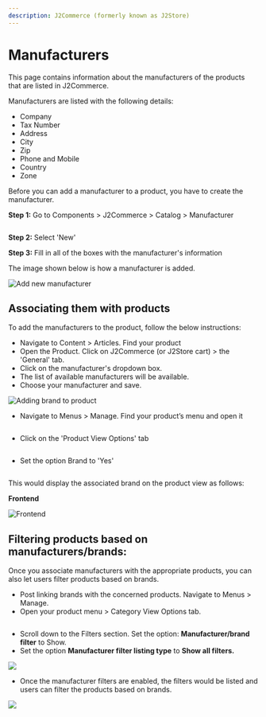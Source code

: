 ```yaml
---
description: J2Commerce (formerly known as J2Store)
---
```


# Manufacturers

This page contains information about the manufacturers of the products that are listed in J2Commerce.

Manufacturers are listed with the following details:

* Company
* Tax Number
* Address
* City
* Zip
* Phone and Mobile
* Country
* Zone

Before you can add a manufacturer to a product, you have to create the manufacturer.&#x20;

**Step 1:** Go to Components > J2Commerce > Catalog > Manufacturer

<figure><img src="../.gitbook/assets/manufacturers1.webp" alt=""><figcaption></figcaption></figure>

**Step 2:** Select 'New'

**Step 3:** Fill in all of the boxes with the manufacturer's information

The image shown below is how a manufacturer is added.

![Add new manufacturer](../.gitbook/assets/manufacturers3.webp)

## Associating them with products <a href="#associating-them-to-products" id="associating-them-to-products"></a>

To add the manufacturers to the product, follow the below instructions:

* Navigate to Content > Articles. Find your product
* &#x20;Open the Product. Click on J2Commerce (or J2Store cart) > the 'General' tab.
* Click on the manufacturer's dropdown box.
* The list of available manufacturers will be available.
* Choose your manufacturer and save.

![Adding brand to product](../.gitbook/assets/manufacturers4.webp)

* Navigate to Menus > Manage. Find your product’s menu and open it

<figure><img src="../.gitbook/assets/manufacturers6.webp" alt=""><figcaption></figcaption></figure>

* Click on the 'Product View Options' tab

<figure><img src="../.gitbook/assets/manufacturers5a.webp" alt=""><figcaption></figcaption></figure>

* Set the option Brand to 'Yes'

<figure><img src="../.gitbook/assets/manufacturers5 (1).webp" alt=""><figcaption></figcaption></figure>

This would display the associated brand on the product view as follows:

**Frontend**

![Frontend](https://raw.githubusercontent.com/j2store/doc-images/master/catalog/manufacturers/manufacturers-frontend.png)

## **Filtering products based on manufacturers/brands:**

Once you associate manufacturers with the appropriate products, you can also let users filter products based on brands.

* Post linking brands with the concerned products. Navigate to Menus > Manage.&#x20;
* Open your product menu > Category View Options tab.

<figure><img src="../.gitbook/assets/manufacturers7a (1).webp" alt=""><figcaption></figcaption></figure>

* Scroll down to the Filters section. Set the option: **Manufacturer/brand filter** to Show.
* Set the option **Manufacturer filter listing type** to **Show all filters.**

![](../.gitbook/assets/manufacturers7.webp)

* Once the manufacturer filters are enabled, the filters would be listed and users can filter the products based on brands.

![](../.gitbook/assets/screenshot-localhost-2020.08.19-12_58_14.png)
